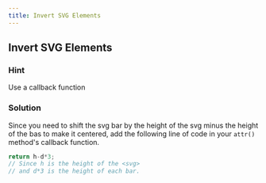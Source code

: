 ```yaml
---
title: Invert SVG Elements
---
```

## Invert SVG Elements

### Hint

Use a callback function

### Solution

Since you need to shift the svg bar by the height of the svg minus the height of the bas to make it centered, add the following line of code in your ``` attr() ``` method's callback function.

```javascript
return h-d*3;
// Since h is the height of the <svg>
// and d*3 is the height of each bar.
```
